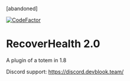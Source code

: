 [abandoned]

[![CodeFactor](https://www.codefactor.io/repository/github/devblook/recover-health/badge)](https://www.codefactor.io/repository/github/devblook/recover-health)

# RecoverHealth 2.0

A plugin of a totem in 1.8

Discord support: https://discord.devblook.team/
